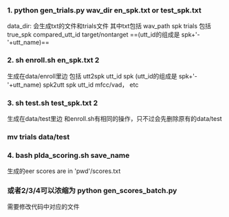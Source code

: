 ### 1. python gen_trials.py wav_dir en_spk.txt or test_spk.txt
data_dir:
会生成txt的文件和trials文件
其中txt包括 wav_path spk
trials 包括 true_spk compared_utt_id target/nontarget
==(utt_id的组成是 spk+'-'+utt_name)==
### 2. sh enroll.sh en_spk.txt 2
生成在data/enroll里边
包括
utt2spk utt_id spk (utt_id的组成是 spk+'-'+utt_name)
spk2utt spk utt_id
mfcc/vad， etc
### 3. sh test.sh test_spk.txt 2
生成在data/test里边
和enroll.sh有相同的操作，只不过会先删除原有的data/test
### mv trials data/test
### 4. bash plda_scoring.sh save_name
生成的eer scores are in 'pwd'/scores.txt

### 或者2/3/4可以浓缩为 python gen_scores_batch.py
需要修改代码中对应的文件
